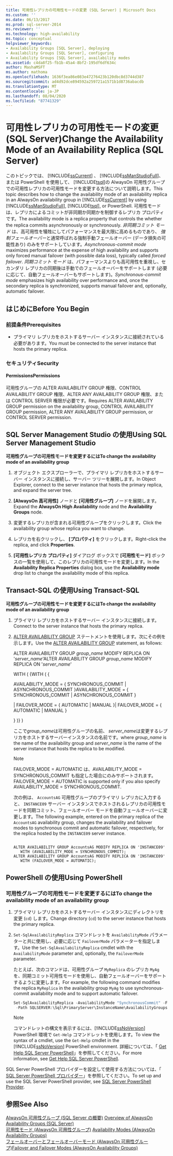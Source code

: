 ```yaml
---
title: 可用性レプリカの可用性モードの変更 (SQL Server) | Microsoft Docs
ms.custom: ''
ms.date: 06/13/2017
ms.prod: sql-server-2014
ms.reviewer: ''
ms.technology: high-availability
ms.topic: conceptual
helpviewer_keywords:
- Availability Groups [SQL Server], deploying
- Availability Groups [SQL Server], configuring
- Availability Groups [SQL Server], availability modes
ms.assetid: c4da8f25-fb1b-45a4-8bf2-195df6df634c
author: MashaMSFT
ms.author: mathoma
ms.openlocfilehash: 1636f3ea86e083e47276423b120dbc8d3744d387
ms.sourcegitcommit: ad4d92dce894592a259721a1571b1d8736abacdb
ms.translationtype: MT
ms.contentlocale: ja-JP
ms.lasthandoff: 08/04/2020
ms.locfileid: "87741329"
---
```

# <a name="change-the-availability-mode-of-an-availability-replica-sql-server"></a><span data-ttu-id="89a3c-102">可用性レプリカの可用性モードの変更 (SQL Server)</span><span class="sxs-lookup"><span data-stu-id="89a3c-102">Change the Availability Mode of an Availability Replica (SQL Server)</span></span>
  <span data-ttu-id="89a3c-103">このトピックでは、 [!INCLUDE[ssCurrent](../../../includes/sscurrent-md.md)] 、 [!INCLUDE[ssManStudioFull](../../../includes/ssmanstudiofull-md.md)]、または PowerShell を使用して、 [!INCLUDE[tsql](../../../includes/tsql-md.md)]の AlwaysOn 可用性グループでの可用性レプリカの可用性モードを変更する方法について説明します。</span><span class="sxs-lookup"><span data-stu-id="89a3c-103">This topic describes how to change the availability mode of an availability replica in an AlwaysOn availability group in [!INCLUDE[ssCurrent](../../../includes/sscurrent-md.md)] by using [!INCLUDE[ssManStudioFull](../../../includes/ssmanstudiofull-md.md)], [!INCLUDE[tsql](../../../includes/tsql-md.md)], or PowerShell.</span></span> <span data-ttu-id="89a3c-104">可用性モードは、レプリカによるコミットが非同期か同期かを制御するレプリカ プロパティです。</span><span class="sxs-lookup"><span data-stu-id="89a3c-104">The availability mode is a replica property that controls the whether the replica commits asynchronously or synchronously.</span></span> <span data-ttu-id="89a3c-105">*非同期コミット モード* は、高可用性を犠牲にしてパフォーマンスを最大限に高めるものであり、 *強制フェールオーバー*と通常呼ばれる強制手動フェールオーバー (データ損失の可能性あり) のみをサポートしています。</span><span class="sxs-lookup"><span data-stu-id="89a3c-105">*Asynchronous-commit mode* maximizes performance at the expense of high availability and supports only forced manual failover (with possible data loss), typically called *forced failover*.</span></span> <span data-ttu-id="89a3c-106">*同期コミット モード* は、パフォーマンスよりも高可用性を重視し、セカンダリ レプリカの同期後は手動でのフェールオーバーをサポートします (必要に応じて、自動フェールオーバーもサポートします)。</span><span class="sxs-lookup"><span data-stu-id="89a3c-106">*Synchronous-commit mode* emphasizes high availability over performance and, once the secondary replica is synchronized, supports manual failover and, optionally, automatic failover.</span></span>  
  

  
##  <a name="before-you-begin"></a><a name="BeforeYouBegin"></a> <span data-ttu-id="89a3c-107">はじめに</span><span class="sxs-lookup"><span data-stu-id="89a3c-107">Before You Begin</span></span>  
  
###  <a name="prerequisites"></a><a name="Prerequisites"></a> <span data-ttu-id="89a3c-108">前提条件</span><span class="sxs-lookup"><span data-stu-id="89a3c-108">Prerequisites</span></span>  
  
-   <span data-ttu-id="89a3c-109">プライマリ レプリカをホストするサーバー インスタンスに接続されている必要があります。</span><span class="sxs-lookup"><span data-stu-id="89a3c-109">You must be connected to the server instance that hosts the primary replica.</span></span>  
  
###  <a name="security"></a><a name="Security"></a> <span data-ttu-id="89a3c-110">セキュリティ</span><span class="sxs-lookup"><span data-stu-id="89a3c-110">Security</span></span>  
  
####  <a name="permissions"></a><a name="Permissions"></a> <span data-ttu-id="89a3c-111">Permissions</span><span class="sxs-lookup"><span data-stu-id="89a3c-111">Permissions</span></span>  
 <span data-ttu-id="89a3c-112">可用性グループの ALTER AVAILABILITY GROUP 権限、CONTROL AVAILABILITY GROUP 権限、ALTER ANY AVAILABILITY GROUP 権限、または CONTROL SERVER 権限が必要です。</span><span class="sxs-lookup"><span data-stu-id="89a3c-112">Requires ALTER AVAILABILITY GROUP permission on the availability group, CONTROL AVAILABILITY GROUP permission, ALTER ANY AVAILABILITY GROUP permission, or CONTROL SERVER permission.</span></span>  
  
##  <a name="using-sql-server-management-studio"></a><a name="SSMSProcedure"></a> <span data-ttu-id="89a3c-113">SQL Server Management Studio の使用</span><span class="sxs-lookup"><span data-stu-id="89a3c-113">Using SQL Server Management Studio</span></span>  
 <span data-ttu-id="89a3c-114">**可用性グループの可用性モードを変更するには**</span><span class="sxs-lookup"><span data-stu-id="89a3c-114">**To change the availability mode of an availability group**</span></span>  
  
1.  <span data-ttu-id="89a3c-115">オブジェクト エクスプローラーで、プライマリ レプリカをホストするサーバー インスタンスに接続し、サーバー ツリーを展開します。</span><span class="sxs-lookup"><span data-stu-id="89a3c-115">In Object Explorer, connect to the server instance that hosts the primary replica, and expand the server tree.</span></span>  
  
2.  <span data-ttu-id="89a3c-116">**[AlwaysOn 高可用性]** ノードと **[可用性グループ]** ノードを展開します。</span><span class="sxs-lookup"><span data-stu-id="89a3c-116">Expand the **AlwaysOn High Availability** node and the **Availability Groups** node.</span></span>  
  
3.  <span data-ttu-id="89a3c-117">変更するレプリカが含まれる可用性グループをクリックします。</span><span class="sxs-lookup"><span data-stu-id="89a3c-117">Click the availability group whose replica you want to change.</span></span>  
  
4.  <span data-ttu-id="89a3c-118">レプリカを右クリックし、 **[プロパティ]** をクリックします。</span><span class="sxs-lookup"><span data-stu-id="89a3c-118">Right-click the replica, and click **Properties**.</span></span>  
  
5.  <span data-ttu-id="89a3c-119">**[可用性レプリカ プロパティ]** ダイアログ ボックスで **[可用性モード]** ボックスの一覧を使用して、このレプリカの可用性モードを変更します。</span><span class="sxs-lookup"><span data-stu-id="89a3c-119">In the **Availability Replica Properties** dialog box, use the **Availability mode** drop list to change the availability mode of this replica.</span></span>  
  
##  <a name="using-transact-sql"></a><a name="TsqlProcedure"></a> <span data-ttu-id="89a3c-120">Transact-SQL の使用</span><span class="sxs-lookup"><span data-stu-id="89a3c-120">Using Transact-SQL</span></span>  
 <span data-ttu-id="89a3c-121">**可用性グループの可用性モードを変更するには**</span><span class="sxs-lookup"><span data-stu-id="89a3c-121">**To change the availability mode of an availability group**</span></span>  
  
1.  <span data-ttu-id="89a3c-122">プライマリ レプリカをホストするサーバー インスタンスに接続します。</span><span class="sxs-lookup"><span data-stu-id="89a3c-122">Connect to the server instance that hosts the primary replica.</span></span>  
  
2.  <span data-ttu-id="89a3c-123">[ALTER AVAILABILITY GROUP](/sql/t-sql/statements/alter-availability-group-transact-sql) ステートメントを使用します。次にその例を示します。</span><span class="sxs-lookup"><span data-stu-id="89a3c-123">Use the [ALTER AVAILABILITY GROUP](/sql/t-sql/statements/alter-availability-group-transact-sql) statement, as follows:</span></span>  
  
     <span data-ttu-id="89a3c-124">ALTER AVAILABILITY GROUP *group_name* MODIFY REPLICA ON '*server_name*'</span><span class="sxs-lookup"><span data-stu-id="89a3c-124">ALTER AVAILABILITY GROUP *group_name* MODIFY REPLICA ON '*server_name*'</span></span>  
  
     <span data-ttu-id="89a3c-125">WITH ( {</span><span class="sxs-lookup"><span data-stu-id="89a3c-125">WITH ( {</span></span>  
  
     <span data-ttu-id="89a3c-126">AVAILABILITY_MODE = { SYNCHRONOUS_COMMIT | ASYNCHRONOUS_COMMIT }</span><span class="sxs-lookup"><span data-stu-id="89a3c-126">AVAILABILITY_MODE = { SYNCHRONOUS_COMMIT | ASYNCHRONOUS_COMMIT }</span></span>  
  
     <span data-ttu-id="89a3c-127">| FAILOVER_MODE = { AUTOMATIC | MANUAL }</span><span class="sxs-lookup"><span data-stu-id="89a3c-127">| FAILOVER_MODE = { AUTOMATIC | MANUAL }</span></span>  
  
     <span data-ttu-id="89a3c-128">} )</span><span class="sxs-lookup"><span data-stu-id="89a3c-128">} )</span></span>  
  
     <span data-ttu-id="89a3c-129">ここで*group_name*は可用性グループの名前、 *server_name*は変更するレプリカをホストするサーバーインスタンスの名前です。</span><span class="sxs-lookup"><span data-stu-id="89a3c-129">where *group_name* is the name of the availability group and *server_name* is the name of the server instance that hosts the replica to be modified.</span></span>  
  
    > [!NOTE]  
    >  <span data-ttu-id="89a3c-130">FAILOVER_MODE = AUTOMATIC は、AVAILABILITY_MODE = SYNCHRONOUS_COMMIT も指定した場合にのみサポートされます。</span><span class="sxs-lookup"><span data-stu-id="89a3c-130">FAILOVER_MODE = AUTOMATIC is supported only if you also specify AVAILABILITY_MODE = SYNCHRONOUS_COMMIT.</span></span>  
  
     <span data-ttu-id="89a3c-131">次の例は、 `AccountsAG` 可用性グループのプライマリ レプリカに入力すると、 `INSTANCE09` サーバー インスタンスでホストされるレプリカの可用性モードを同期コミット、フェールオーバー モードを自動フェールオーバーに変更します。</span><span class="sxs-lookup"><span data-stu-id="89a3c-131">The following example, entered on the primary replica of the `AccountsAG` availability group, changes the availability and failover modes to synchronous commit and automatic failover, respectively, for the replica hosted by the `INSTANCE09` server instance.</span></span>  
  
    ```  
  
    ALTER AVAILABILITY GROUP AccountsAG MODIFY REPLICA ON 'INSTANCE09'  
       WITH (AVAILABILITY_MODE = SYNCHRONOUS_COMMIT);  
    ALTER AVAILABILITY GROUP AccountsAG MODIFY REPLICA ON 'INSTANCE09'  
       WITH (FAILOVER_MODE = AUTOMATIC);  
    ```  
  
##  <a name="using-powershell"></a><a name="PowerShellProcedure"></a> <span data-ttu-id="89a3c-132">PowerShell の使用</span><span class="sxs-lookup"><span data-stu-id="89a3c-132">Using PowerShell</span></span>

### <a name="to-change-the-availability-mode-of-an-availability-group"></a><span data-ttu-id="89a3c-133">可用性グループの可用性モードを変更するには</span><span class="sxs-lookup"><span data-stu-id="89a3c-133">To change the availability mode of an availability group</span></span>
  
1.  <span data-ttu-id="89a3c-134">プライマリ レプリカをホストするサーバー インスタンスにディレクトリを変更 (`cd`) します。</span><span class="sxs-lookup"><span data-stu-id="89a3c-134">Change directory (`cd`) to the server instance that hosts the primary replica.</span></span>  
  
2.  <span data-ttu-id="89a3c-135">`Set-SqlAvailabilityReplica` コマンドレットを `AvailabilityMode` パラメーターと共に使用し、必要に応じて `FailoverMode` パラメーターを指定します。</span><span class="sxs-lookup"><span data-stu-id="89a3c-135">Use the `Set-SqlAvailabilityReplica` cmdlet with the `AvailabilityMode` parameter and, optionally, the `FailoverMode` parameter.</span></span>  
  
     <span data-ttu-id="89a3c-136">たとえば、次のコマンドは、可用性グループ `MyReplica` のレプリカ `MyAg` を、同期コミット可用性モードを使用し、自動フェールオーバーをサポートするように変更します。</span><span class="sxs-lookup"><span data-stu-id="89a3c-136">For example, the following command modifies the replica `MyReplica` in the availability group `MyAg` to use synchronous-commit availability mode and to support automatic failover.</span></span>  
  
    ```powershell
    Set-SqlAvailabilityReplica -AvailabilityMode "SynchronousCommit" -FailoverMode "Automatic" `   
     -Path SQLSERVER:\Sql\PrimaryServer\InstanceName\AvailabilityGroups\MyAg\AvailabilityReplicas\MyReplica  
    ```  
  
    > [!NOTE]  
    >  <span data-ttu-id="89a3c-137">コマンドレットの構文を表示するには、[!INCLUDE[ssNoVersion](../../../includes/ssnoversion-md.md)] PowerShell 環境で `Get-Help` コマンドレットを使用します。</span><span class="sxs-lookup"><span data-stu-id="89a3c-137">To view the syntax of a cmdlet, use the `Get-Help` cmdlet in the [!INCLUDE[ssNoVersion](../../../includes/ssnoversion-md.md)] PowerShell environment.</span></span> <span data-ttu-id="89a3c-138">詳細については、「 [Get Help SQL Server PowerShell](../../../powershell/sql-server-powershell.md)」を参照してください。</span><span class="sxs-lookup"><span data-stu-id="89a3c-138">For more information, see [Get Help SQL Server PowerShell](../../../powershell/sql-server-powershell.md).</span></span>  
  
<span data-ttu-id="89a3c-139">SQL Server PowerShell プロバイダーを設定して使用する方法については、「 [SQL Server PowerShell プロバイダー](../../../powershell/sql-server-powershell-provider.md)」を参照してください。</span><span class="sxs-lookup"><span data-stu-id="89a3c-139">To set up and use the SQL Server PowerShell provider, see [SQL Server PowerShell Provider](../../../powershell/sql-server-powershell-provider.md).</span></span>
  
## <a name="see-also"></a><span data-ttu-id="89a3c-140">参照</span><span class="sxs-lookup"><span data-stu-id="89a3c-140">See Also</span></span>  
 <span data-ttu-id="89a3c-141">[AlwaysOn 可用性グループ &#40;SQL Server の概要&#41;](overview-of-always-on-availability-groups-sql-server.md) </span><span class="sxs-lookup"><span data-stu-id="89a3c-141">[Overview of AlwaysOn Availability Groups &#40;SQL Server&#41;](overview-of-always-on-availability-groups-sql-server.md) </span></span>  
 <span data-ttu-id="89a3c-142">[可用性モード (AlwaysOn 可用性グループ)](availability-modes-always-on-availability-groups.md) </span><span class="sxs-lookup"><span data-stu-id="89a3c-142">[Availability Modes (AlwaysOn Availability Groups)](availability-modes-always-on-availability-groups.md) </span></span>  
 [<span data-ttu-id="89a3c-143">フェールオーバーとフェールオーバーモード &#40;AlwaysOn 可用性グループ&#41;</span><span class="sxs-lookup"><span data-stu-id="89a3c-143">Failover and Failover Modes &#40;AlwaysOn Availability Groups&#41;</span></span>](failover-and-failover-modes-always-on-availability-groups.md)  
